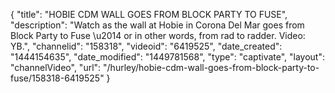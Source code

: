 {
    "title": "HOBIE CDM WALL GOES FROM BLOCK PARTY TO FUSE",
    "description": "Watch as the wall at Hobie in Corona Del Mar goes from Block Party to Fuse \u2014 or in other words, from rad to radder. Video: YB.",
    "channelid": "158318",
    "videoid": "6419525",
    "date_created": "1444154635",
    "date_modified": "1449781568",
    "type": "captivate",
    "layout": "channelVideo",
    "url": "\/hurley\/hobie-cdm-wall-goes-from-block-party-to-fuse\/158318-6419525"
}